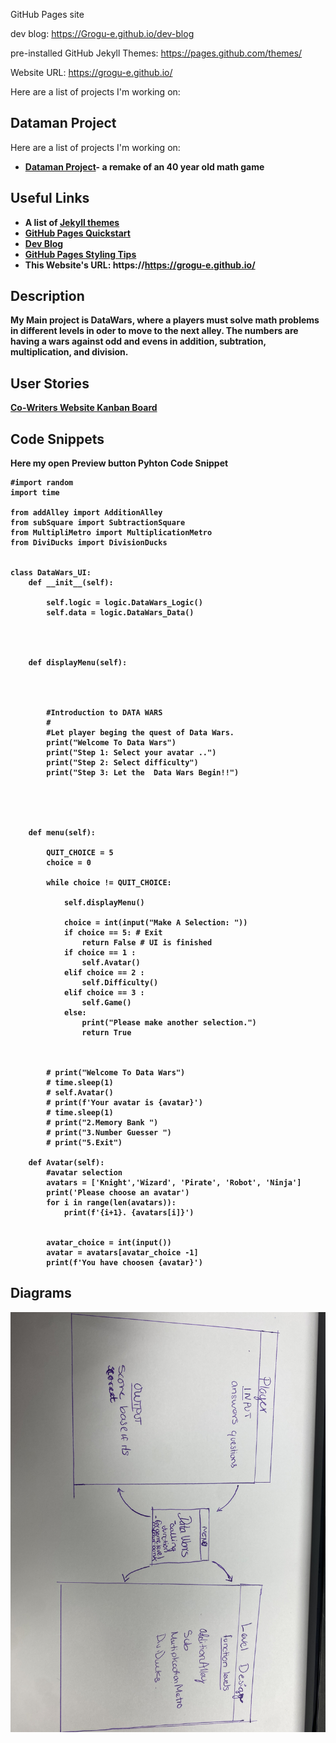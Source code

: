
GitHub Pages site


dev blog: https://Grogu-e.github.io/dev-blog

pre-installed GitHub Jekyll Themes: https://pages.github.com/themes/

Website URL: https://grogu-e.github.io/

Here are a list of projects I'm working on:

## Dataman Project

Here are a list of projects I'm working on:
<ul>
  
   <li><strong><a href="https://github/Grogu-e/Grogu-e.github.io>Data Wars</a> - a remake of DataMan as a math games, where numbers are at wars against each other</strong>   </li>

  <li><a href="https://github.com/Grogu-e/CTS285_FA22">Dataman Project</a>- a remake of an 40 year old math game</li>
  
</ul>


## Useful Links

- A list of [Jekyll themes](https://pages.github.com/themes/)
- [GitHub Pages Quickstart](https://pages.github.com)
- [Dev Blog](https://Grogu-e.github.io/dev-blog)
- [GitHub Pages Styling Tips](https://docs.github.com/en/get-started/writing-on-github/getting-started-with-writing-and-formatting-on-github/basic-writing-and-formatting-syntax#quoting-code)
- This Website's URL: https://https://grogu-e.github.io/
## Description
My Main project is DataWars, where a players must solve math problems in different levels in oder to move to the next alley. The numbers are having a wars against odd and evens in addition, subtration, multiplication, and division. 
## User Stories
[Co-Writers Website Kanban Board](https://github.com/users/Grogu-e/projects/3)

## Code Snippets

Here my open Preview button Pyhton Code Snippet
```
#import random 
import time

from addAlley import AdditionAlley
from subSquare import SubtractionSquare
from MultipliMetro import MultiplicationMetro 
from DiviDucks import DivisionDucks


class DataWars_UI:
    def __init__(self):
        
        self.logic = logic.DataWars_Logic()
        self.data = logic.DataWars_Data()
    
   
    
   
    def displayMenu(self):
        
        
        
        
        #Introduction to DATA WARS
        #
        #Let player beging the quest of Data Wars. 
        print("Welcome To Data Wars")
        print("Step 1: Select your avatar ..")
        print("Step 2: Select difficulty")
        print("Step 3: Let the  Data Wars Begin!!")
        
        
        
       

    def menu(self):
        
        QUIT_CHOICE = 5
        choice = 0
        
        while choice != QUIT_CHOICE: 
            
            self.displayMenu()
            
            choice = int(input("Make A Selection: "))
            if choice == 5: # Exit
                return False # UI is finished
            if choice == 1 :
                self.Avatar()
            elif choice == 2 :
                self.Difficulty()
            elif choice == 3 :
                self.Game()
            else:
                print("Please make another selection.")
                return True 
    
        
       
        # print("Welcome To Data Wars")
        # time.sleep(1)
        # self.Avatar()
        # print(f'Your avatar is {avatar}')
        # time.sleep(1)
        # print("2.Memory Bank ")
        # print("3.Number Guesser ")
        # print("5.Exit")
       
    def Avatar(self):
        #avatar selection
        avatars = ['Knight','Wizard', 'Pirate', 'Robot', 'Ninja']
        print('Please choose an avatar')
        for i in range(len(avatars)):
            print(f'{i+1}. {avatars[i]}')
            
            
        avatar_choice = int(input())
        avatar = avatars[avatar_choice -1]
        print(f'You have choosen {avatar}')    

```

## Diagrams

![M5T1-ContextDiagram_](https://github.com/Grogu-e/Grogu-e.github.io/blob/main/diagram.jpg)
   
